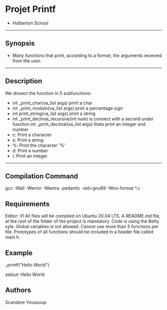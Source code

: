 
# Projet Printf
- Holberton School
--------------------
## Synopsis 
- Many functions that print, according to a format, the arguments received from the user.
--------------------------------------------
## Description 
We dissect the function in 5 subfunctions:
- int _print_char(va_list args) print a char 
- int _print_modulo(va_list args) print a percentage sign 
- int print_string(va_list args) print a string 
- int _print_decimal_recursive(int num) is connect with a second under function int _print_decimal(va_list args) thats print an integer and number
- c: Print a character
- s: Print a string
- %: Print the character '%'
- d: Print a number
- i: Print an integer
------------------------------------------------
## Compilation Command 
gcc -Wall -Werror -Wextra -pedantic -std=gnu89 -Wno-format *.c
## Requirements 
Editor: VI All files will be compiled on Ubuntu 20.04 LTS. A README.md file, at the root of the folder of the project is mandatory. Code is using the Betty syle. Global variables is not allowed. Cannot use more than 5 functions per file. Prototypes of all functions should be included in a header file called main.h.
## Example
_printf("Hello World")

stdout: Hello World
## Authors
Scandere
Youssoup
